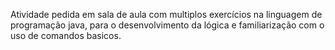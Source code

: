 Atividade pedida em sala de aula com multiplos exercícios na linguagem de programação java, para o desenvolvimento da lógica e familiarização
com o uso de comandos basicos. 
